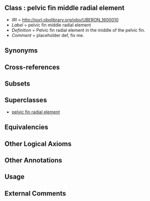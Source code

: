 
## Class : pelvic fin middle radial element

 * *IRI* = http://purl.obolibrary.org/obo/UBERON_1600010
 * *Label* = pelvic fin middle radial element
 * *Definition* = Pelvic fin radial element in the middle of the pelvic fin.
 * *Comment* = placeholder def, fix me.

## Synonyms


## Cross-references


## Subsets


## Superclasses

 * [pelvic fin radial element](../../UBERON/08/UBERON_2100508.md)

## Equivalencies


## Other Logical Axioms


## Other Annotations


## Usage


## External Comments


